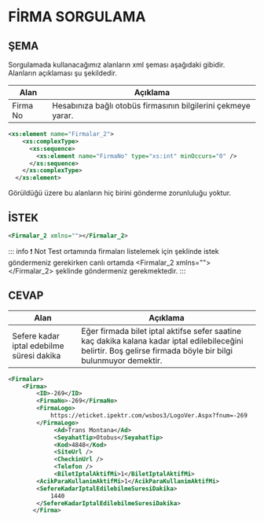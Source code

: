 # FİRMA SORGULAMA

## ŞEMA

Sorgulamada kullanacağımız alanların xml şeması aşağıdaki gibidir.  
Alanların açıklaması şu şekildedir.

| Alan     | Açıklama                                                      |
| -------- | ------------------------------------------------------------- |
| Firma No | Hesabınıza bağlı otobüs firmasının bilgilerini çekmeye yarar. |

```xml
<xs:element name="Firmalar_2">
    <xs:complexType>
      <xs:sequence>
        <xs:element name="FirmaNo" type="xs:int" minOccurs="0" />
      </xs:sequence>
    </xs:complexType>
  </xs:element>
```

Görüldüğü üzere bu alanların hiç birini gönderme zorunluluğu yoktur.

## İSTEK

```XML
<Firmalar_2 xmlns=""></Firmalar_2>
```

::: info :exclamation: Not 
 Test ortamında firmaları listelemek için <Firmalar xmlns=""></Firmalar> şeklinde istek göndermeniz gerekirken canlı ortamda <Firmalar_2 xmlns=""></Firmalar_2> şeklinde göndermeniz gerekmektedir.
:::

## CEVAP

| Alan                                      | Açıklama                                                                   |
| ----------------------------------------- | --------------------------------------------------------------------------------------------------------------------------------------------------------------- |
| Sefere kadar iptal edebilme süresi dakika | Eğer firmada bilet iptal aktifse sefer saatine kaç dakika kalana kadar iptal edilebileceğini belirtir. Boş gelirse firmada böyle bir bilgi bulunmuyor demektir. |

```xml
<Firmalar>
	<Firma>
		<ID>-269</ID>
		<FirmaNo>-269</FirmaNo>
		<FirmaLogo>
			https://eticket.ipektr.com/wsbos3/LogoVer.Aspx?fnum=-269
		</FirmaLogo>
             <Ad>Trans Montana</Ad>
             <SeyahatTip>Otobus</SeyahatTip>
             <Kod>4848</Kod>
             <SiteUrl />
             <CheckinUrl />
             <Telefon />
             <BiletIptalAktifMi>1</BiletIptalAktifMi>
		<AcikParaKullanimAktifMi>1</AcikParaKullanimAktifMi>
		<SefereKadarIptalEdilebilmeSuresiDakika>
			1440
		</SefereKadarIptalEdilebilmeSuresiDakika>
       </Firma>
```
